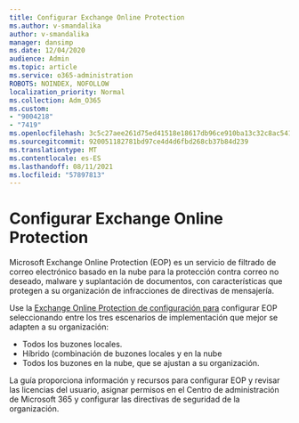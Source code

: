 ```yaml
---
title: Configurar Exchange Online Protection
ms.author: v-smandalika
author: v-smandalika
manager: dansimp
ms.date: 12/04/2020
audience: Admin
ms.topic: article
ms.service: o365-administration
ROBOTS: NOINDEX, NOFOLLOW
localization_priority: Normal
ms.collection: Adm_O365
ms.custom:
- "9004218"
- "7419"
ms.openlocfilehash: 3c5c27aee261d75ed41518e18617db96ce910ba13c32c8ac541a5ee81522ebea
ms.sourcegitcommit: 920051182781bd97ce4d4d6fbd268cb37b84d239
ms.translationtype: MT
ms.contentlocale: es-ES
ms.lasthandoff: 08/11/2021
ms.locfileid: "57897813"
---
```

# <a name="set-up-exchange-online-protection"></a>Configurar Exchange Online Protection

Microsoft Exchange Online Protection (EOP) es un servicio de filtrado de correo electrónico basado en la nube para la protección contra correo no deseado, malware y suplantación de documentos, con características que protegen a su organización de infracciones de directivas de mensajería.

Use la [Exchange Online Protection de configuración para](https://admin.microsoft.com/adminportal/home?#/modernonboarding/setupexchangeonlineprotection) configurar EOP seleccionando entre los tres escenarios de implementación que mejor se adapten a su organización:

- Todos los buzones locales.
- Híbrido (combinación de buzones locales y en la nube
- Todos los buzones en la nube, que se ajustan a su organización.

La guía proporciona información y recursos para configurar EOP y revisar las licencias del usuario, asignar permisos en el Centro de administración de Microsoft 365 y configurar las directivas de seguridad de la organización.
